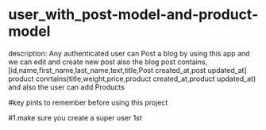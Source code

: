 # user_with_post-model-and-product-model
description: Any authenticated user can Post a blog by using this app and we can edit and create new post also
the blog post contains,[id,name,first_name,last_name,text,title,Post created_at,post updated_at]
product conrtains(title,weight,price,product created_at,product updated_at)
and also the user can add Products

#key pints to remember before using this project

#1.make sure you create a super user 1st
